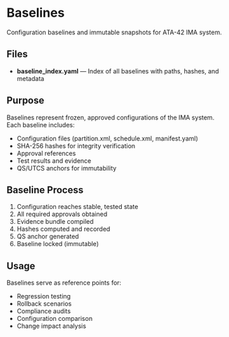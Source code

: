 # Baselines

Configuration baselines and immutable snapshots for ATA-42 IMA system.

## Files

- **baseline_index.yaml** — Index of all baselines with paths, hashes, and metadata

## Purpose

Baselines represent frozen, approved configurations of the IMA system. Each baseline includes:
- Configuration files (partition.xml, schedule.xml, manifest.yaml)
- SHA-256 hashes for integrity verification
- Approval references
- Test results and evidence
- QS/UTCS anchors for immutability

## Baseline Process

1. Configuration reaches stable, tested state
2. All required approvals obtained
3. Evidence bundle compiled
4. Hashes computed and recorded
5. QS anchor generated
6. Baseline locked (immutable)

## Usage

Baselines serve as reference points for:
- Regression testing
- Rollback scenarios
- Compliance audits
- Configuration comparison
- Change impact analysis
